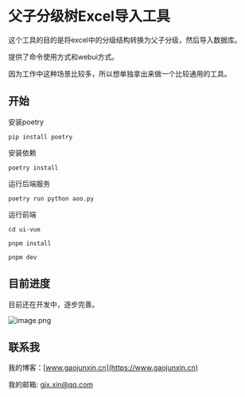 # 父子分级树Excel导入工具

这个工具的目的是将excel中的分级结构转换为父子分级，然后导入数据库。

提供了命令使用方式和webui方式。

因为工作中这种场景比较多，所以想单独拿出来做一个比较通用的工具。

## 开始

安装poetry
```
pip install poetry
```

安装依赖
```
poetry install 
```

运行后端服务

```
poetry run python aoo.py

```

运行前端
```
cd ui-vue

pnpm install

pnpm dev

```

## 目前进度

目前还在开发中，逐步完善。

![image.png](http://image.gaojunxin.cn/i/2024/04/22/66261fa029746.png)

## 联系我

我的博客：[www.gaojunxin.cn](https://www.gaojunxin.cn)

我的邮箱: gjx.xin@qq.com